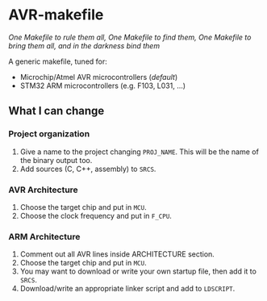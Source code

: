 # AVR-makefile

*One Makefile to rule them all, One Makefile to find them,
One Makefile to bring them all, and in the darkness bind them*

A generic makefile, tuned for:
- Microchip/Atmel AVR microcontrollers (*default*)
- STM32 ARM microcontrollers (e.g. F103, L031, ...)

## What I can change

### Project organization

1. Give a name to the project changing `PROJ_NAME`. This will be the name of the binary output too.
1. Add sources (C, C++, assembly) to `SRCS`.

### AVR Architecture

1. Choose the target chip and put in `MCU`.
1. Choose the clock frequency and put in `F_CPU`.

### ARM Architecture

1. Comment out all AVR lines inside ARCHITECTURE section.
1. Choose the target chip and put in `MCU`.
1. You may want to download or write your own startup file, then add it to `SRCS`.
1. Download/write an appropriate linker script and add to `LDSCRIPT`.